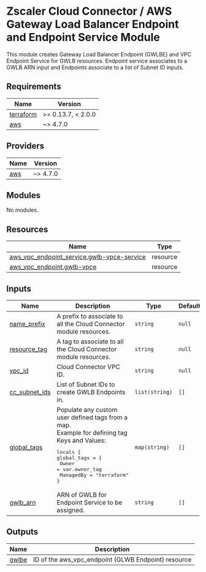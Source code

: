 # Zscaler Cloud Connector / AWS Gateway Load Balancer Endpoint and Endpoint Service Module

This module creates Gateway Load Balancer Endpoint (GWLBE) and VPC Endpoint Service for GWLB resources. Endpoint service associates to a GWLB ARN input and Endpoints associate to a list of Subnet ID inputs.

## Requirements

| Name | Version |
|------|---------|
| <a name="requirement_terraform"></a> [terraform](#requirement\_terraform) | >= 0.13.7, < 2.0.0 |
| <a name="requirement_aws"></a> [aws](#requirement\_aws) | ~> 4.7.0 |

## Providers

| Name | Version |
|------|---------|
| <a name="provider_aws"></a> [aws](#provider\_aws) | ~> 4.7.0 |

## Modules

No modules.

## Resources

| Name | Type |
|------|------|
| [aws_vpc_endpoint_service.gwlb-vpce-service](https://registry.terraform.io/providers/hashicorp/aws/latest/docs/resources/aws_vpc_endpoint_service) | resource |
| [aws_vpc_endpoint.gwlb-vpce](https://registry.terraform.io/providers/hashicorp/aws/latest/docs/resources/aws_vpc_endpoint) | resource |

## Inputs

| Name | Description | Type | Default | Required |
|------|-------------|------|---------|:--------:|
| <a name="name_prefix"></a> [name\_prefix](#name\_prefix) | A prefix to associate to all the Cloud Connector module resources. | `string` | `null` | no |
| <a name="resource_tag"></a> [resource\_tag](#resource\_tag) | A tag to associate to all the Cloud Connector module resources. | `string` | `null` | no |
| <a name="vpc_id"></a> [vpc\_id](#vpc\_id) | Cloud Connector VPC ID. | `string` | `null` | yes |
| <a name="cc_subnet_ids"></a> [cc\_subnet\_ids](#cc\_subnet\_ids) | List of Subnet IDs to create GWLB Endpoints in. | `list(string)` | `[]` | yes |
| <a name="global_tags"></a> [global\_tags](#global\_tags) | Populate any custom user defined tags from a map.<br>Example for defining tag Keys and Values:<pre>locals { <br>global_tags = {<br>  Owner = var.owner_tag <br>  ManagedBy = "terraform"<br>}</pre> | `map(string)` | `[]` | no |
| <a name="gwlb_arn"></a> [gwlb\_arn](#gwlb\_arn) | ARN of GWLB for Endpoint Service to be assigned. | `string` | `[]` | yes |

## Outputs

| Name | Description |
|------|-------------|
| <a name="gwlbe"></a> [gwlbe](#gwlbe) | ID of the aws_vpc_endpoint (GLWB Endpoint) resource |
